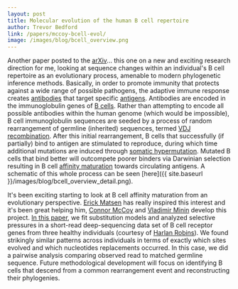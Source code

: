 ```yaml
---
layout: post
title: Molecular evolution of the human B cell repertoire
author: Trevor Bedford
link: /papers/mccoy-bcell-evol/
image: /images/blog/bcell_overview.png
---
```


Another paper posted to the [arXiv](http://arxiv.org/abs/1403.3066)... this one on a new and exciting research direction for me, looking at sequence changes within an individual's B cell repertoire as an evolutionary process, amenable to modern phylogenetic inference methods.  Basically, in order to promote immunity that protects against a wide range of possible pathogens, the adaptive immune response creates [antibodies](http://en.wikipedia.org/wiki/Antibody) that target specific [antigens](http://en.wikipedia.org/wiki/Antigen).  Antibodies are encoded in the immunoglobulin genes of [B cells](http://en.wikipedia.org/wiki/B_cell).  Rather than attempting to encode all possible antibodies within the human genome (which would be impossible), B cell immunoglobulin sequences are seeded by a process of random rearrangement of germline (inherited) sequences, termed [VDJ recombination](http://en.wikipedia.org/wiki/VDJ_recombination).  After this initial rearrangement, B cells that successfully (if partially) bind to antigen are stimulated to reproduce, during which time additional mutations are induced through [somatic hypermutation](http://en.wikipedia.org/wiki/Somatic_hypermutation).  Mutated B cells that bind better will outcompete poorer binders via Darwinian selection resulting in B cell [affinity maturation](http://en.wikipedia.org/wiki/Affinity_maturation) towards circulating antigens.  A schematic of this whole process can be seen [here]({{ site.baseurl }}/images/blog/bcell_overview_detail.png).

It's been exciting starting to look at B cell affinity maturation from an evolutionary perspective.  [Erick Matsen](http://matsen.fhcrc.org/) has really inspired this interest and it's been great helping him, [Connor McCoy](http://cmccoy.github.io/) and [Vladimir Minin](http://www.stat.washington.edu/vminin/) develop this project.  [In this paper](/papers/mccoy-bcell-evol/), we fit substitution models and analyzed selective pressures in a short-read deep-sequencing data set of B cell receptor genes from three healthy individuals (courtesy of [Harlan Robins](http://www.fhcrc.org/en/labs/profiles/robins-harlan.html)).  We found strikingly similar patterns across individuals in terms of exactly which sites evolved and which nucleotides replacements occurred.  In this case, we did a pairwise analysis comparing observed read to matched germline sequence.  Future methodological development will focus on identifying B cells that descend from a common rearrangement event and reconstructing their phylogenies.
